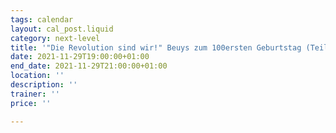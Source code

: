 ```yaml
---
tags: calendar
layout: cal_post.liquid
category: next-level
title: '"Die Revolution sind wir!" Beuys zum 100ersten Geburtstag (Teil 2)'
date: 2021-11-29T19:00:00+01:00
end_date: 2021-11-29T21:00:00+01:00
location: ''
description: ''
trainer: ''
price: ''

---
```

